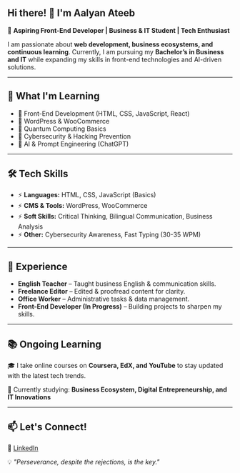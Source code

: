 <!--
**Al-Rihla/Al-Rihla** is a ✨ _special_ ✨ repository because its `README.md` (this file) appears on your GitHub profile.

Here are some ideas to get you started:

- 🔭 I’m currently working on ...
- 🌱 I’m currently learning ...
- 👯 I’m looking to collaborate on ...
- 🤔 I’m looking for help with ...
- 💬 Ask me about ...
- 📫 How to reach me: ...
- 😄 Pronouns: ...
- ⚡ Fun fact: ...
-->
## Hi there! 👋 I'm Aalyan Ateeb

🚀 **Aspiring Front-End Developer | Business & IT Student | Tech Enthusiast**

I am passionate about **web development, business ecosystems, and continuous learning**. Currently, I am pursuing my **Bachelor’s in Business and IT** while expanding my skills in front-end technologies and AI-driven solutions.

---

## 🌱 What I'm Learning
- 🔹 Front-End Development (HTML, CSS, JavaScript, React)
- 🔹 WordPress & WooCommerce
- 🔹 Quantum Computing Basics
- 🔹 Cybersecurity & Hacking Prevention
- 🔹 AI & Prompt Engineering (ChatGPT)

---

## 🛠 Tech Skills
- ⚡ **Languages:** HTML, CSS, JavaScript (Basics)
- ⚡ **CMS & Tools:** WordPress, WooCommerce
- ⚡ **Soft Skills:** Critical Thinking, Bilingual Communication, Business Analysis
- ⚡ **Other:** Cybersecurity Awareness, Fast Typing (30-35 WPM)

---

## 💼 Experience
- **English Teacher** – Taught business English & communication skills.
- **Freelance Editor** – Edited & proofread content for clarity.
- **Office Worker** – Administrative tasks & data management.
- **Front-End Developer (In Progress)** – Building projects to sharpen my skills.

---

## 📚 Ongoing Learning
🎓 I take online courses on **Coursera, EdX, and YouTube** to stay updated with the latest tech trends.

📖 Currently studying: **Business Ecosystem, Digital Entrepreneurship, and IT Innovations**

---

## 📫 Let's Connect!
🔗 [LinkedIn](https://www.linkedin.com/in/aalyan-ateeb-zaheer-butt)

💡 *"Perseverance, despite the rejections, is the key."*
